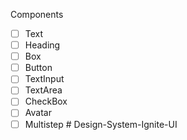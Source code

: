Components

- [ ] Text
- [ ] Heading
- [ ] Box
- [ ] Button
- [ ] TextInput
- [ ] TextArea
- [ ] CheckBox
- [ ] Avatar
- [ ] Multistep
#   D e s i g n - S y s t e m - I g n i t e - U I  
 
